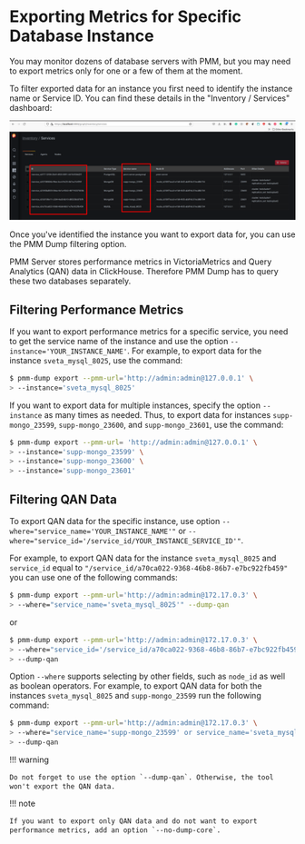 # Exporting Metrics for Specific Database Instance

You may monitor dozens of database servers with PMM, but you may need to export metrics only for one or a few of them at the moment.

To filter exported data for an instance you first need to identify the instance name or Service ID. You can find these details in the "Inventory / Services" dashboard:

![image](assets/images/PMM_Inventory.png)

Once you've identified the instance you want to export data for, you can use the PMM Dump filtering option.

PMM Server stores performance metrics in VictoriaMetrics and Query Analytics (QAN) data in ClickHouse. Therefore PMM Dump has to query these two databases separately.

## Filtering Performance Metrics

If you want to export performance metrics for a specific service, you need to get the service name of the instance and use the option `--instance='YOUR_INSTANCE_NAME'`. For example, to export data for the instance `sveta_mysql_8025`, use the command:

``` {.bash data-prompt="$" }
$ pmm-dump export --pmm-url='http://admin:admin@127.0.0.1' \
> --instance='sveta_mysql_8025'
```

If you want to export data for multiple instances, specify the option `--instance` as many times as needed. Thus, to export data for instances `supp-mongo_23599`, `supp-mongo_23600`, and `supp-mongo_23601`, use the command:

``` {.bash data-prompt="$" }
$ pmm-dump export --pmm-url= 'http://admin:admin@127.0.0.1' \
> --instance='supp-mongo_23599' \
> --instance='supp-mongo_23600' \
> --instance='supp-mongo_23601'
```

## Filtering QAN Data

To export QAN data for the specific instance, use option `--where="service_name='YOUR_INSTANCE_NAME'"` or `--where="service_id='/service_id/YOUR_INSTANCE_SERVICE_ID'"`.

For example, to export QAN data for the instance `sveta_mysql_8025` and `service_id` equal to `"/service_id/a70ca022-9368-46b8-86b7-e7bc922fb459"` you can use one of the following commands:

``` {.bash data-prompt="$" }
$ pmm-dump export --pmm-url='http://admin:admin@172.17.0.3' \
> --where="service_name='sveta_mysql_8025'" --dump-qan
```
or

``` {.bash data-prompt="$" }
$ pmm-dump export --pmm-url='http://admin:admin@172.17.0.3' \
> --where="service_id='/service_id/a70ca022-9368-46b8-86b7-e7bc922fb459'" \
> --dump-qan
```

Option `--where` supports selecting by other fields, such as `node_id` as well as boolean operators. For example, to export QAN data for both the instances `sveta_mysql_8025` and `supp-mongo_23599` run the following command:

``` {.bash data-prompt="$" }
$ pmm-dump export --pmm-url='http://admin:admin@172.17.0.3' \
> --where="service_name='supp-mongo_23599' or service_name='sveta_mysql_8025'" \
> --dump-qan
```

!!! warning

    Do not forget to use the option `--dump-qan`. Otherwise, the tool won't export the QAN data.

!!! note

    If you want to export only QAN data and do not want to export performance metrics, add an option `--no-dump-core`.
